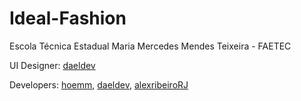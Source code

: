 # Ideal-Fashion
Escola Técnica Estadual Maria Mercedes Mendes Teixeira - FAETEC

UI Designer: <a href="https://github.com/daeldev">daeldev</a>

Developers: <a href="https://github.com/hoemm">hoemm</a>, <a href="https://github.com/daeldev">daeldev</a>, <a href="https://github.com/alexribeiroRJ">alexribeiroRJ</a>
